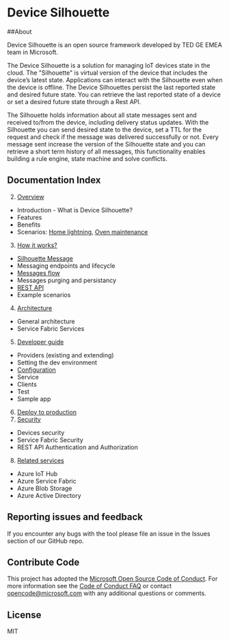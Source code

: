 # Device Silhouette


##About

Device Silhouette is an open source framework developed by TED GE EMEA team in Microsoft.

The Device Silhouette is a solution for managing IoT devices state in the cloud. The "Silhouette" is virtual version of the device that includes the device’s latest state. Applications can interact with the Silhouette even when the device is offline. The Device Silhouettes persist the last reported state and desired future state. You can retrieve the last reported state of a device or set a desired future state through a Rest API.

The Silhouette holds information about all state messages sent and received to/from the device, including delivery status updates. With the Silhouette you can send desired state to the device, set a TTL for the request and check if the message was delivered successfully or not. Every message sent increase the version of the Silhouette state and you can retrieve a short term history of all messages, this functionality enables building a rule engine, state machine and solve conflicts.

## Documentation Index

2.	[Overview](Documentation/overview.md)
 * Introduction - What is Device Silhouette? 
 * Features 
 *  Benefits
 * Scenarios: [Home lightning](Documentation/lightsSampleScenario.md), [Oven maintenance](Documentation/ovenscenario.md)
3.	[How it works?](Documentation/howitworks.md)
 * [Silhouette Message](Documentation/silhouettemessage.md)
 * Messaging endpoints and lifecycle
 * [Messages flow](Documentation/messagesflow.md)
 * Messages purging and persistancy 
 * [REST API](Documentation/RESTAPI.md) 
 * Example scenarios
4.	[Architecture](Documentation/architecture.md)
 * General architecture
 * Service Fabric Services
5.	[Developer guide](Documentation/developerguide.md)
 * Providers (existing and extending)
 * Setting the dev environment
 * [Configuration](Documentation/configuration.md)
 * Service
 * Clients
 * Test 
 * Sample app
6.	[Deploy to production](Documentation/deployment.md)
7.	[Security](Documentation/security.md)
 * Devices security
 * Service Fabric Security
 * REST API Authentication and Authorization
8.	[Related services](Documentation/relatedservices.md)
 * Azure IoT Hub
 * Azure Service Fabric
 * Azure Blob Storage
 * Azure Active Directory


## Reporting issues and feedback

If you encounter any bugs with the tool please file an issue in the Issues section of our GitHub repo.

## Contribute Code

This project has adopted the [Microsoft Open Source Code of Conduct](https://opensource.microsoft.com/codeofconduct/). For more information see the [Code of Conduct FAQ](https://opensource.microsoft.com/codeofconduct/faq/) or contact [opencode@microsoft.com](mailto:opencode@microsoft.com) with any additional questions or comments.


## License

MIT
